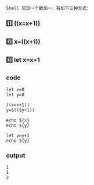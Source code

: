 
```
Shell 实现一个数加一，有如下三种方式:
```

### :one: ((x=x+1))
### :two: x=$(($x+1))
### :three: let x=x+1


### code
```
let x=0
let y=0

((x=x+1))
y=$(($y+1))

echo ${x}
echo ${y}

let y=y+1
echo ${y}
```

### output
```
1
1
2
```
